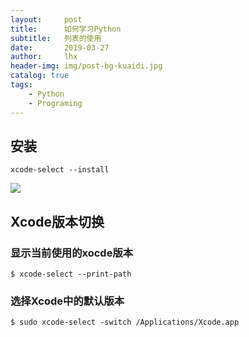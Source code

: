 ```yaml
---
layout:     post
title:      如何学习Python
subtitle:   列表的使用
date:       2019-03-27
author:     lhx
header-img: img/post-bg-kuaidi.jpg
catalog: true
tags:
    - Python
    - Programing
---
```


## 安装

	xcode-select --install

![](https://upload-images.jianshu.io/upload_images/545662-f9031dfcce085f8f.png?imageMogr2/auto-orient/strip%7CimageView2/2/w/459)

## Xcode版本切换

### 显示当前使用的xocde版本

	$ xcode-select --print-path
	
### 选择Xcode中的默认版本

	$ sudo xcode-select -switch /Applications/Xcode.app